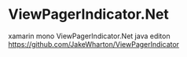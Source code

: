 # ViewPagerIndicator.Net
xamarin mono ViewPagerIndicator.Net 
java editon https://github.com/JakeWharton/ViewPagerIndicator